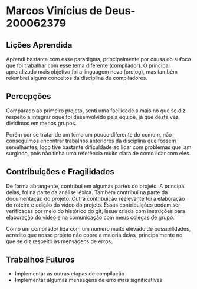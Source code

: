 # Marcos Vinícius de Deus- 200062379 

## Lições Aprendida

Aprendi bastante com esse paradigma, principalmente por causa do sufoco que foi trabalhar com esse tema diferente (compilador). O principal aprendizado mais objetivo foi a linguagem nova (prolog), mas também relembrei alguns conceitos da disciplina de compiladores. 

## Percepções

Comparado ao primeiro projeto, senti uma facilidade a mais no que se diz respeito a integrar oque foi desenvolvido pela equipe, já que desta vez, dividimos em menos grupos.

Porém por se tratar de um tema um pouco diferente do comum, não conseguimos encontrar trabalhos anteriores da disciplina que fossem semelhantes, logo tive bastante dificuldade ao lidar com problemas que iam surgindo, pois não tinha uma referência muito clara de como lidar com eles.

## Contribuições e Fragilidades

De forma abrangente, contribuí em algumas partes do projeto. A principal delas, foi na parte da análise léxica. Também contribuí na parte da documentação do projeto. Outra contribuição reelevante foi a elaboração do roteiro e edição do vídeo do projeto. Essas contribuições podem ser verificadas por meio do histórico do git, issue criada com instruções para elaboração do vídeo e na comunicação com meus colegas de grupo.

Como um compilador lida com um número muito elevado de possibilidades, acredito que nosso projeto não cobre a maioria delas, principalmente no que se diz respeito às mensagens de erros.

##  Trabalhos Futuros

- Implementar as outras etapas de compilação
- Implementar algumas mensagens de erro mais significativas